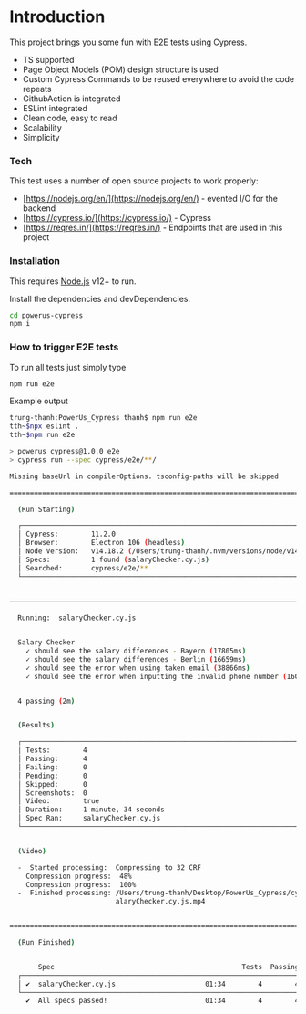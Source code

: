 # Introduction

This project brings you some fun with E2E tests using Cypress.
- TS supported
- Page Object Models (POM) design structure is used
- Custom Cypress Commands to be reused everywhere to avoid the code repeats
- GithubAction is integrated
- ESLint integrated
- Clean code, easy to read
- Scalability
- Simplicity

### Tech

This test uses a number of open source projects to work properly:

* [https://nodejs.org/en/](https://nodejs.org/en/) - evented I/O for the backend
* [https://cypress.io/](https://cypress.io/) - Cypress
* [https://reqres.in/](https://reqres.in/) - Endpoints that are used in this project

### Installation

This requires [Node.js](https://nodejs.org/) v12+ to run.

Install the dependencies and devDependencies.

```sh
cd powerus-cypress
npm i
```

### How to trigger E2E tests

To run all tests just simply type

```sh
npm run e2e
```

Example output

```sh
trung-thanh:PowerUs_Cypress thanh$ npm run e2e
tth~$npx eslint .
tth~$npm run e2e

> powerus_cypress@1.0.0 e2e
> cypress run --spec cypress/e2e/**/

Missing baseUrl in compilerOptions. tsconfig-paths will be skipped

====================================================================================================

  (Run Starting)

  ┌────────────────────────────────────────────────────────────────────────────────────────────────┐
  │ Cypress:        11.2.0                                                                         │
  │ Browser:        Electron 106 (headless)                                                        │
  │ Node Version:   v14.18.2 (/Users/trung-thanh/.nvm/versions/node/v14.18.2/bin/node)             │
  │ Specs:          1 found (salaryChecker.cy.js)                                                  │
  │ Searched:       cypress/e2e/**                                                                 │
  └────────────────────────────────────────────────────────────────────────────────────────────────┘


────────────────────────────────────────────────────────────────────────────────────────────────────
                                                                                                    
  Running:  salaryChecker.cy.js                                                             (1 of 1)


  Salary Checker
    ✓ should see the salary differences - Bayern (17805ms)
    ✓ should see the salary differences - Berlin (16659ms)
    ✓ should see the error when using taken email (38866ms)
    ✓ should see the error when inputting the invalid phone number (16068ms)


  4 passing (2m)


  (Results)

  ┌────────────────────────────────────────────────────────────────────────────────────────────────┐
  │ Tests:        4                                                                                │
  │ Passing:      4                                                                                │
  │ Failing:      0                                                                                │
  │ Pending:      0                                                                                │
  │ Skipped:      0                                                                                │
  │ Screenshots:  0                                                                                │
  │ Video:        true                                                                             │
  │ Duration:     1 minute, 34 seconds                                                             │
  │ Spec Ran:     salaryChecker.cy.js                                                              │
  └────────────────────────────────────────────────────────────────────────────────────────────────┘


  (Video)

  -  Started processing:  Compressing to 32 CRF                                                     
    Compression progress:  48%
    Compression progress:  100%
  -  Finished processing: /Users/trung-thanh/Desktop/PowerUs_Cypress/cypress/videos/s   (24 seconds)
                          alaryChecker.cy.js.mp4                                                    


====================================================================================================

  (Run Finished)


       Spec                                              Tests  Passing  Failing  Pending  Skipped  
  ┌────────────────────────────────────────────────────────────────────────────────────────────────┐
  │ ✔  salaryChecker.cy.js                      01:34        4        4        -        -        - │
  └────────────────────────────────────────────────────────────────────────────────────────────────┘
    ✔  All specs passed!                        01:34        4        4        -        -        -
```
